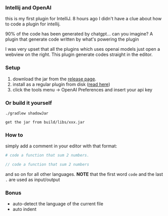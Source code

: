 ### Intellij and OpenAI

this is my first plugin for IntelliJ. 8 hours ago I didn't have a clue about how to code a plugin for intellij.

90% of the code has been generated by chatgpt... can you imagine? A plugin that generate code written by what's powering the plugin

I was very upset that all the plugins which uses openai models just open a webview on the right. This plugin generate codes straight in the editor.

### Setup

1) download the jar from the [release page](https://github.com/iGio90/IntelliJ-OpenAI/releases).
2) install as a regular plugin from disk ([read here](https://www.jetbrains.com/help/idea/managing-plugins.html))
3) click the tools menu -> OpenAI Preferences and insert your api key

### Or build it yourself

```
./gradlew shadowJar

get the jar from build/libs/xxx.jar
```

### How to

simply add a comment in your editor with that format:

```python
# code a function that sum 2 numbers.
```

```java
// code a function that sum 2 numbers
```

and so on for all other languages. **NOTE** that the first word ``code`` and the last ``.`` are used as input/output

### Bonus

- auto-detect the language of the current file
- auto indent
